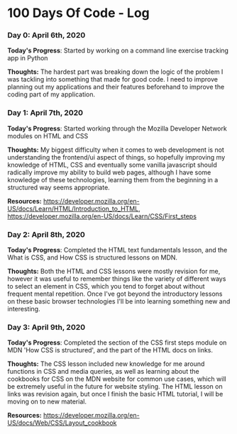 # 100 Days Of Code - Log

### Day 0: April 6th, 2020

**Today's Progress**: Started by working on a command line exercise tracking app in Python

**Thoughts:** The hardest part was breaking down the logic of the problem I was tackling into something that made for good code. I need to improve planning out my applications and their features beforehand to improve the coding part of my application.

### Day 1: April 7th, 2020

**Today's Progress**: Started working through the Mozilla Developer Network modules on HTML and CSS

**Thoughts:** My biggest difficulty when it comes to web development is not understanding the frontend/ui aspect of things, so hopefully improving my knowledge of HTML, CSS and eventually some vanilla javascript should radically improve my ability to build web pages, although I have some knowledge of these technologies, learning them from the beginning in a structured way seems appropriate.

**Resources:** https://developer.mozilla.org/en-US/docs/Learn/HTML/Introduction_to_HTML, https://developer.mozilla.org/en-US/docs/Learn/CSS/First_steps

### Day 2: April 8th, 2020

**Today's Progress**: Completed the HTML text fundamentals lesson, and the What is CSS, and How CSS is structured lessons on MDN.

**Thoughts:** Both the HTML and CSS lessons were mostly revision for me, however it was useful to remember things like the variety of different ways to select an element in CSS, which you tend to forget about without frequent mental repetition. Once I've got beyond the introductory lessons on these basic browser technologies I'll be into learning something new and interesting.

### Day 3: April 9th, 2020

**Today's Progress**: Completed the section of the CSS first steps module on MDN 'How CSS is structured', and the part of the HTML docs on links.

**Thoughts:** The CSS lesson included new knowledge for me around functions in CSS and media queries, as well as learning about the cookbooks for CSS on the MDN website for common use cases, which will be extremely useful in the future for website styling. The HTML lesson on links was revision again, but once I finish the basic HTML tutorial, I will be moving on to new material.

**Resources:** https://developer.mozilla.org/en-US/docs/Web/CSS/Layout_cookbook

